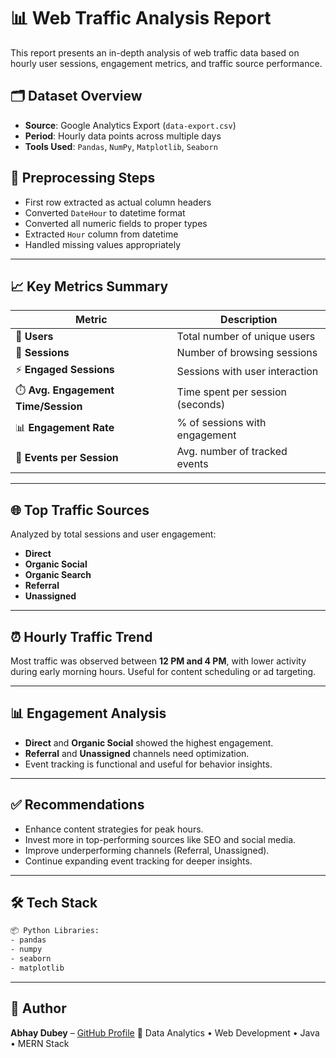 # 📊 Web Traffic Analysis Report

This report presents an in-depth analysis of web traffic data based on hourly user sessions, engagement metrics, and traffic source performance.

## 🗂️ Dataset Overview

* **Source**: Google Analytics Export (`data-export.csv`)
* **Period**: Hourly data points across multiple days
* **Tools Used**: `Pandas`, `NumPy`, `Matplotlib`, `Seaborn`

## 🔧 Preprocessing Steps

* First row extracted as actual column headers
* Converted `DateHour` to datetime format
* Converted all numeric fields to proper types
* Extracted `Hour` column from datetime
* Handled missing values appropriately

---

## 📈 Key Metrics Summary

| Metric                              | Description                      |
| ----------------------------------- | -------------------------------- |
| 👥 **Users**                        | Total number of unique users     |
| 🔁 **Sessions**                     | Number of browsing sessions      |
| ⚡ **Engaged Sessions**              | Sessions with user interaction   |
| ⏱️ **Avg. Engagement Time/Session** | Time spent per session (seconds) |
| 📊 **Engagement Rate**              | % of sessions with engagement    |
| 📌 **Events per Session**           | Avg. number of tracked events    |

---

## 🌐 Top Traffic Sources

Analyzed by total sessions and user engagement:

* **Direct**
* **Organic Social**
* **Organic Search**
* **Referral**
* **Unassigned**

---

## ⏰ Hourly Traffic Trend

Most traffic was observed between **12 PM and 4 PM**, with lower activity during early morning hours. Useful for content scheduling or ad targeting.

---

## 📊 Engagement Analysis

* **Direct** and **Organic Social** showed the highest engagement.
* **Referral** and **Unassigned** channels need optimization.
* Event tracking is functional and useful for behavior insights.

---

## ✅ Recommendations

* Enhance content strategies for peak hours.
* Invest more in top-performing sources like SEO and social media.
* Improve underperforming channels (Referral, Unassigned).
* Continue expanding event tracking for deeper insights.

---

## 🛠️ Tech Stack

```bash
📦 Python Libraries:
- pandas
- numpy
- seaborn
- matplotlib
```

---

## 📌 Author

**Abhay Dubey** – [GitHub Profile](https://github.com/abhaydubey200)
🎯 Data Analytics • Web Development • Java • MERN Stack

